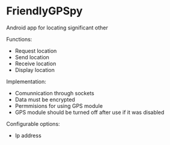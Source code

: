 # FriendlyGPSpy
Android app for locating significant other

Functions:
- Request location
- Send location
- Receive location
- Display location

Implementation:
- Comunnication through sockets
- Data must be encrypted
- Permmisions for using GPS module
- GPS module should be turned off after use if it was disabled

Configurable options:
- Ip address
